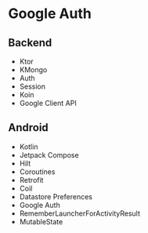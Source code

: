 
# Google Auth

## Backend
- Ktor
- KMongo
- Auth
- Session
- Koin
- Google Client API

## Android
- Kotlin
- Jetpack Compose
- Hilt
- Coroutines
- Retrofit
- Coil
- Datastore Preferences
- Google Auth
- RememberLauncherForActivityResult
- MutableState

